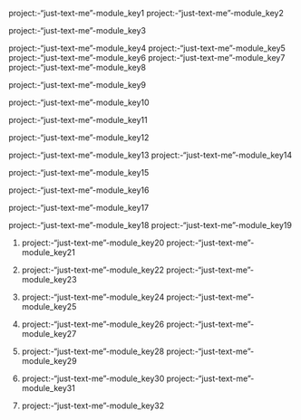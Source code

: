 project:-“just-text-me”-module_key1
project:-“just-text-me”-module_key2


project:-“just-text-me”-module_key3



project:-“just-text-me”-module_key4
project:-“just-text-me”-module_key5
project:-“just-text-me”-module_key6
project:-“just-text-me”-module_key7
project:-“just-text-me”-module_key8


project:-“just-text-me”-module_key9


project:-“just-text-me”-module_key10


project:-“just-text-me”-module_key11



project:-“just-text-me”-module_key12


project:-“just-text-me”-module_key13
project:-“just-text-me”-module_key14


project:-“just-text-me”-module_key15


project:-“just-text-me”-module_key16


project:-“just-text-me”-module_key17


project:-“just-text-me”-module_key18
project:-“just-text-me”-module_key19


1. project:-“just-text-me”-module_key20
project:-“just-text-me”-module_key21


2. project:-“just-text-me”-module_key22
project:-“just-text-me”-module_key23


3. project:-“just-text-me”-module_key24
project:-“just-text-me”-module_key25


4. project:-“just-text-me”-module_key26
project:-“just-text-me”-module_key27


5. project:-“just-text-me”-module_key28
project:-“just-text-me”-module_key29


6. project:-“just-text-me”-module_key30
project:-“just-text-me”-module_key31


7. project:-“just-text-me”-module_key32
